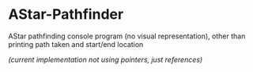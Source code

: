 # AStar-Pathfinder

AStar pathfinding console program (no visual representation), other than printing path taken and start/end location

*(current implementation not using pointers, just references)*
